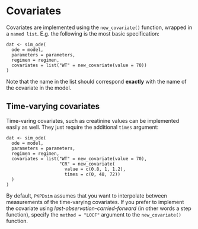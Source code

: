 # Covariates

Covariates are implemented using the `new_covariate()` function, wrapped in a `named list`. E.g. the following is the most basic specification:

    dat <- sim_ode(
      ode = model,
      parameters = parameters,
      regimen = regimen,
      covariates = list("WT" = new_covariate(value = 70))
    )

Note that the name in the list should correspond **exactly** with the name of the covariate in the model.

## Time-varying covariates

Time-varing covariates, such as creatinine values can be implemented easily as well. They just require the additional `times` argument:

    dat <- sim_ode(
      ode = model,
      parameters = parameters,
      regimen = regimen,
      covariates = list("WT" = new_covariate(value = 70),
                        "CR" = new_covariate(
                          value = c(0.8, 1, 1.2),
                          times = c(0, 48, 72))
      )
    )

By default, `PKPDsim` assumes that you want to interpolate between measurements of the time-varying covariates. If you prefer to implement the covariate using *last-observation-carried-forward* (in other words a step function), specify the `method = "LOCF"` argument to the `new_covariate()` function.
